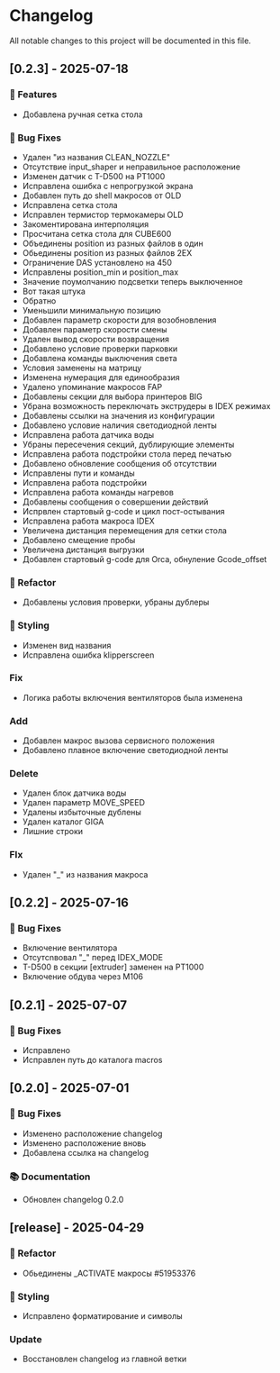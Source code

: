# Changelog

All notable changes to this project will be documented in this file.

## [0.2.3] - 2025-07-18

### 🚀 Features

- Добавлена ручная сетка стола

### 🐛 Bug Fixes

- Удален "из названия CLEAN_NOZZLE"
- Отсутствие input_shaper и неправильное расположение
- Изменен датчик с T-D500 на PT1000
- Исправлена ошибка с непрогрузкой экрана
- Добавлен путь до shell макросов от OLD
- Исправлена сетка стола
- Исправлен термистор термокамеры OLD
- Закоментирована интерполяция
- Просчитана сетка стола для CUBE600
- Объединены position из разных файлов в один
- Обьединены position из разных файлов 2EX
- Ограничение DAS установлено на 450
- Исправлены position_min и position_max
- Значение поумолчанию подсветки теперь выключенное
- Вот такая штука
- Обратно
- Уменьшили минимальную позицию
- Добавлен параметр скорости для возобновления
- Добавлен параметр скорости смены
- Удален вывод скорости возвращения
- Добавлено условие проверки парковки
- Добавлена команды выключения света
- Условия заменены на матрицу
- Изменена нумерация для единообразия
- Удалено упоминание макросов FAP
- Добавлены секции для выбора принтеров BIG
- Убрана возможность переключать экструдеры в IDEX режимах
- Добавлены ссылки на значения из конфигурации
- Добавлено условие наличия светодиодной ленты
- Исправлена работа датчика воды
- Убраны пересечения секций, дублирующие элементы
- Исправлена работа подстройки стола перед печатью
- Добавлено обновление сообщения об отсутствии
- Исправлены пути и команды
- Исправлена работа подстройки
- Исправлена работа команды нагревов
- Добавлены сообщения о совершении действий
- Испрвлен стартовый g-code  и цикл пост-остывания
- Исправлена работа макроса IDEX
- Увеличена дистанция перемещения для сетки стола
- Добавлено смещение пробы
- Увеличена дистанция выгрузки
- Добавлен стартовый g-code для Orca, обнуление Gcode_offset

### 🚜 Refactor

- Добавлены условия проверки, убраны дублеры

### 🎨 Styling

- Изменен вид названия
- Исправлена ошибка klipperscreen

### Fix

- Логика работы включения вентиляторов была изменена

### Add

- Добавлен макрос вызова сервисного положения
- Добавлено плавное включение светодиодной ленты

### Delete

- Удален блок датчика воды
- Удален параметр MOVE_SPEED
- Удалены избыточные дублены
- Удален каталог GIGA
- Лишние строки

### FIx

- Удален "_" из названия макроса

## [0.2.2] - 2025-07-16

### 🐛 Bug Fixes

- Включение вентилятора
- Отсутсnвовал "_" перед IDEX_MODE
- T-D500 в секции [extruder] заменен на PT1000
- Включение обдува через M106

## [0.2.1] - 2025-07-07

### 🐛 Bug Fixes

- Исправлено
- Исправлен путь до каталога macros

## [0.2.0] - 2025-07-01

### 🐛 Bug Fixes

- Изменено расположение changelog
- Изменено расположение вновь
- Добавлена ссылка на changelog

### 📚 Documentation

- Обновлен changelog 0.2.0

## [release] - 2025-04-29

### 🚜 Refactor

- Обьединены _ACTIVATE макросы #51953376

### 🎨 Styling

- Исправлено форматирование и символы

### Update

- Восстановлен changelog из главной ветки

<!-- generated by git-cliff -->
